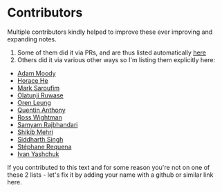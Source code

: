 # Contributors

Multiple contributors kindly helped to improve these ever improving and expanding notes.

1. Some of them did it via PRs, and are thus listed automatically [here](https://github.com/stas00/ml-engineering/graphs/contributors)
2. Others did it via various other ways so I'm listing them explicitly here:

- [Adam Moody](https://github.com/adammoody)
- [Horace He](https://github.com/Chillee)
- [Mark Saroufim](https://github.com/msaroufim)
- [Olatunji Ruwase](https://github.com/tjruwase)
- [Oren Leung](https://github.com/OrenLeung)
- [Quentin Anthony](https://github.com/Quentin-Anthony)
- [Ross Wightman](https://github.com/rwightman)
- [Samyam Rajbhandari](https://github.com/samyam)
- [Shikib Mehri](https://github.com/Shikib)
- [Siddharth Singh](https://github.com/siddharth9820)
- [Stéphane Requena](https://twitter.com/s_requena)
- [Ivan Yashchuk](https://github.com/IvanYashchuk)

If you contributed to this text and for some reason you're not on one of these 2 lists - let's fix it by adding your name with a github or similar link here.
